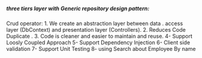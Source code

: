 ##### three tiers layer with Generic repository design pattern:
 Crud operator:
	1. We create an abstraction layer between data .
	  access layer (DbContext) and presentation layer (Controllers).
	2. Reduces Code Duplicate .
	3. Code is cleaner and easier to maintain and reuse.
	4- Support Loosly Coupled Approach
	5- Support Dependency Injection
  6- Client side validation 
  7- Support Unit Testing
  8- using Search about Employee By name
